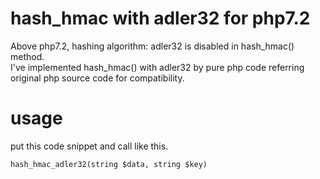 # hash_hmac with adler32 for php7.2

Above php7.2, hashing algorithm: adler32 is disabled in hash_hmac() method.  
I've implemented hash_hmac() with adler32 by pure php code referring original php source code for compatibility.

# usage
put this code snippet and call like this.
```
hash_hmac_adler32(string $data, string $key)
```

